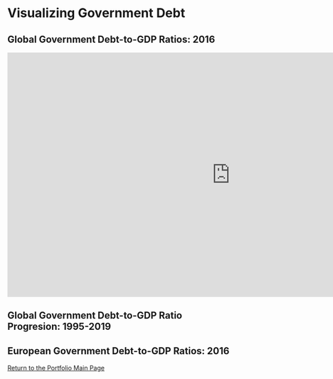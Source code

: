 # Visualizing Government Debt 


## Global Government Debt-to-GDP Ratios: 2016

<iframe src="https://data.oecd.org/chart/61R7" width="1000" height="550" style="border: 0" mozallowfullscreen="true" webkitallowfullscreen="true" allowfullscreen="true"><a href="https://data.oecd.org/chart/61R7" target="_blank">OECD Chart: General government debt, Total, % of GDP, Annual, 2016</a></iframe>


## Global Government Debt-to-GDP Ratio Progresion: 1995-2019

<div class="flourish-embed flourish-chart" data-src="visualisation/3191298" data-url="https://flo.uri.sh/visualisation/3191298/embed"><script src="https://public.flourish.studio/resources/embed.js"></script></div>


## European Government Debt-to-GDP Ratios: 2016

<div class="flourish-embed flourish-map" data-src="visualisation/3192547" data-url="https://flo.uri.sh/visualisation/3192547/embed"><script src="https://public.flourish.studio/resources/embed.js"></script></div>

[Return to the Portfolio Main Page](/README.md)
